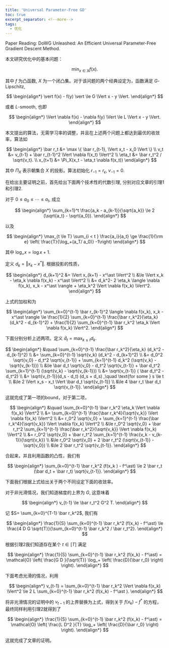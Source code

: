 ```yaml
---
title: 'Universal Parameter-Free GD'
toc: true
excerpt_separator: <!--more-->
tags: 		
  - 优化
---
```


Paper Reading: DoWG Unleashed: An Efficient Universal Parameter-Free Gradient Descent Method.



<!--more-->



本文研究优化中的基本问题：


$$
\min_{x \in X} f(x).
$$


其中 $f$ 为凸函数, $X$ 为一个闭凸集。对于该问题的两个经典设定为，函数满足 $G$-Lipschitz, 


$$
\begin{align*}
\vert f(x) - f(y) \vert \le G \Vert x - y \Vert.
\end{align*}
$$




或者 $L$-smooth, 也即


$$
\begin{align*}
\Vert \nabla f(x) - \nabla f(y) \Vert \le L \Vert x - y \Vert.
\end{align*}
$$


本文提出的算法，无需学习率的调整，并且在上述两个问题上都达到最优的收敛率，算法如


$$
\begin{align*}
\bar r_t &= \max \{ \bar r_{t-1},  \Vert x_t - x_0 \Vert \} \\
v_t &= v_{t-1} + \bar r_{t-1}^2 \Vert \nabla f(x_t) \Vert^2 \\
\eta_t &= \bar r_t^2 / \sqrt{v_t}. \\
x_{t+1} &= \Pi_X(x_t - \eta_t \nabla f(x_t))
\end{align*}
$$


其中 $\Pi_X$ 表示朝集合 $X$ 的投影。算法初始化 $r_{-1} = r_{\epsilon}$, $v_{-1} = 0$.



在给出主要证明之前，首先给出下面两个技术性的代数引理, 分别对应文章的引理1和引理2.



对于 $0 \le a_0 \le \cdots \le a_t$, 成立


$$
\begin{align*}
\sum_{k=1}^t \frac{a_k - a_{k-1}}{\sqrt{a_k}} \le 2 (\sqrt{a_t} - \sqrt{a_0}).
\end{align*}
$$


以及


$$
\begin{align*}
\max_{t \le T} \sum_{i < t } \frac{a_i}{a_t} \ge \frac{1}{\rm e} \left( \frac{T}{\log_+(a_T/  a_0)}  -1\right)
\end{align*}
$$


其中 $\log_+ x = \log x +1$. 



定义 $d_k  = \Vert x_k - x^\ast \Vert$. 根据投影的性质，


$$
\begin{align*}
d_{k+1}^2 &= \Vert x_{k+1} - x^\ast \Vert^2 \\
&\le \Vert x_k - \eta_k \nabla f(x_k) - x^\ast \Vert^2 \\
&= d_k^2- 2 \eta_k \langle \nabla f(x_k), x_k - x^\ast \rangle + \eta_k^2 \Vert \nabla f(x_k) \Vert^2.
\end{align*}
$$


上式的加权和为


$$
\begin{align*}
\sum_{k=0}^{t-1} \bar r_{k-1}^2 \langle \nabla f(x_k), x_k - x^\ast \rangle \le \frac{1}{2} \sum_{k=0}^{t-1} \frac{\bar r_k^2}{\eta_k} (d_k^2 - d_{k-1}^2) + \frac{1}{2} \sum_{k=0}^{t-1} \bar r_k^2 \eta_k \Vert \nabla f(x_k) \Vert^2.
\end{align*}
$$


下面分别分析上述两项。定义 $\bar d_t = \max_{k \le t}  d_k$.


$$
\begin{align*}
&\quad \sum_{k=0}^{t-1} \frac{\bar r_k^2}{\eta_k} (d_k^2 - d_{k-1}^2) \\
&= \sum_{k=0}^{t-1} \sqrt{v_k} (d_k^2 - d_{k+1}^2) \\
&= d_0^2 \sqrt{v_0} - d_t^2 \sqrt{v_{t-1}} + \sum_{k=1}^{t-1} d_k^2 (\sqrt{v_k} -  \sqrt{v_{k-1}}) \\
&\le \bar d_t \sqrt{v_0} - d_t^2 \sqrt{v_{t-1}} + \bar d_t^2  \sum_{k=1}^{t-1} (\sqrt{v_k} -  \sqrt{v_{k-1}})  \\
&= \sqrt{v_{t-1}} ( \bar d_t^2 - d_t^2) \\
&= \sqrt{v_{t-1}}(d_s - d_t)  (d_s + d_s) ,\quad \text{for some } s \le t  \\
&\le 2  \Vert x_s - x_t \Vert  \bar d_t \sqrt{v_{t-1}} \\
&\le 4 \bar r_t \bar d_t \sqrt{v_{t-1}}.
\end{align*}
$$


这就完成了第一项的bound，对于第二项，


$$
\begin{align*}
&\quad  \sum_{k=0}^{t-1} \bar r_k^2 \eta_k \Vert \nabla f(x_k) \Vert^2 \\
&= \sum_{k=0}^{t-1} \frac{\bar r_k^4}{\sqrt{v_k}} \Vert \nabla f(x_k) \Vert^2 \\
&=  r_0^2 \sqrt{v_0} + \sum_{k=1}^{t-1} \frac{\bar r_k^4}{\sqrt{v_k}} \Vert \nabla f(x_k) \Vert^2 \\
&\le r_0^2 \sqrt{v_0} + \bar r_t^2 \sum_{k=1}^{t-1} \frac{\bar r_k^2}{\sqrt{v_k}} \Vert \nabla f(x_k) \Vert^2 \\
&= r_0^2 \sqrt{v_0} + \bar r_t^2 \sum_{k=1}^{t-1} \frac{v_k - v_{k-1}}{\sqrt{v_k}} \\
&\le r_0^2 \sqrt{v_0} + 2 \bar r_t^2 (\sqrt{v_{t-1}} - \sqrt{v_0}) \\
&\le 2 \bar r_t^2 \sqrt{v_{t-1}}.
\end{align*}
$$


合起来，并且利用函数的凸性，我们有


$$
\begin{align*}
\sum_{k=0}^{t-1} \bar r_k^2 (f(x_k ) - f^\ast) \le 2 \bar r_t (\bar d_t + \bar r_t) \sqrt{v_{t-1}}.
\end{align*}
$$


下面我们根据上式给出关于两个不同设定下面的收敛率。



对于非光滑情况，我们知道梯度的上界为 $G$,  这意味着


$$
\begin{align*}
v_{t-1} \le \bar r_t^2 G^2 T.
\end{align*}
$$


记 $S= \sum_{k=0}^{T-1} \bar r_k^2$, 我们有 


$$
\begin{align*}
\frac{1}{S} \sum_{k=0}^{t-1} \bar r_k^2 (f(x_k) - f^\ast) \le \frac{4 D G \sqrt{T}}{\sum_{k=0}^{t-1} \bar r_k^2 / \bar r_t^2}.
\end{align*}
$$




根据引理2我们知道存在某个 $t \in [T]$ 满足


$$
\begin{align*}
\frac{1}{S} \sum_{k=0}^{t-1} \bar r_k^2 (f(x_k) - f^\ast) = \mathcal{O} \left( \frac{G D }{\sqrt{T}} \log_+ \left( \frac{D}{\bar r_0} \right) \right).
\end{align*}
$$


下面考虑光滑的情况，利用


$$
\begin{align*}
v_{t-1} = \sum_{k=0}^{t-1} \bar r_k^2 \Vert \nabla f(x_k) \Vert^2 \le 2 L \sum_{k=0}^{t-1} \bar r_k^2 (f(x_k) - f^\ast ).
\end{align*}
$$


将非光滑情况的证明中的 $v_{t-1}$ 的上界替换为上式，得到关于 $f(x_k) - f^\ast$ 的方程，最终同样利用引理2就得到了


$$
\begin{align*}
\frac{1}{S} \sum_{k=0}^{t-1} \bar r_k^2 (f(x_k) - f^\ast) = \mathcal{O} \left( \frac{L D^2  }{T} \log_+ \left( \frac{D}{\bar r_0} \right) \right).
\end{align*}
$$


这就完成了文章的证明。



